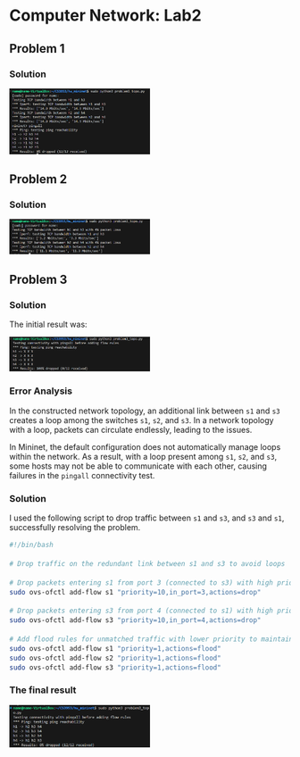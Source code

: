# Computer Network: Lab2

## Problem 1

### Solution

<img src="images/hw1.png" alt="Problem 1 Solution" width="50%">

## Problem 2

### Solution

<img src="images/hw2.png" alt="Problem 2 Solution" width="50%">

## Problem 3

### Solution

The initial result was:

<img src="images/hw3_before_fix.png" alt="Init Problem 3" width="50%">


### Error Analysis

In the constructed network topology, an additional link between `s1` and `s3` creates a loop among the switches `s1`, `s2`, and `s3`. In a network topology with a loop, packets can circulate endlessly, leading to the issues.

In Mininet, the default configuration does not automatically manage loops within the network. As a result, with a loop present among `s1`, `s2`, and `s3`, some hosts may not be able to communicate with each other, causing failures in the `pingall` connectivity test.

### Solution

I used the following script to drop traffic between `s1` and `s3`, and `s3` and `s1`, successfully resolving the problem.

```bash
#!/bin/bash

# Drop traffic on the redundant link between s1 and s3 to avoid loops

# Drop packets entering s1 from port 3 (connected to s3) with high priority
sudo ovs-ofctl add-flow s1 "priority=10,in_port=3,actions=drop"

# Drop packets entering s3 from port 4 (connected to s1) with high priority
sudo ovs-ofctl add-flow s3 "priority=10,in_port=4,actions=drop"

# Add flood rules for unmatched traffic with lower priority to maintain connectivity
sudo ovs-ofctl add-flow s1 "priority=1,actions=flood"
sudo ovs-ofctl add-flow s2 "priority=1,actions=flood"
sudo ovs-ofctl add-flow s3 "priority=1,actions=flood"
```

### The final result

<img src="images/hw3_after_fix.png" alt="After fix Problem 3" width="50%">